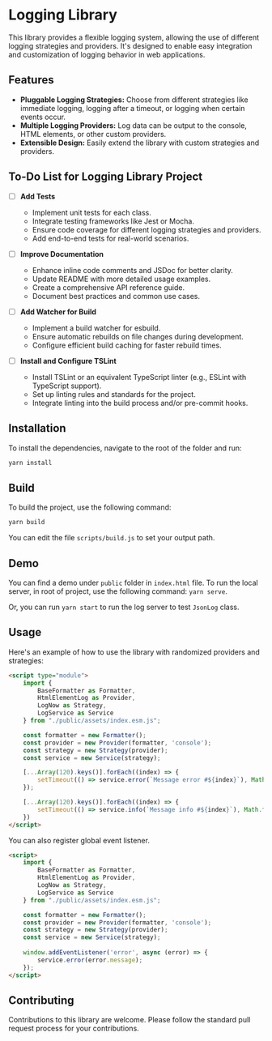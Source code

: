 # Logging Library

This library provides a flexible logging system, allowing the use of different logging strategies and providers. It's designed to enable easy integration and customization of logging behavior in web applications.

## Features

- **Pluggable Logging Strategies:** Choose from different strategies like immediate logging, logging after a timeout, or logging when certain events occur.
- **Multiple Logging Providers:** Log data can be output to the console, HTML elements, or other custom providers.
- **Extensible Design:** Easily extend the library with custom strategies and providers.

## To-Do List for Logging Library Project

- [ ] **Add Tests**
    - Implement unit tests for each class.
    - Integrate testing frameworks like Jest or Mocha.
    - Ensure code coverage for different logging strategies and providers.
    - Add end-to-end tests for real-world scenarios.

- [ ] **Improve Documentation**
    - Enhance inline code comments and JSDoc for better clarity.
    - Update README with more detailed usage examples.
    - Create a comprehensive API reference guide.
    - Document best practices and common use cases.

- [ ] **Add Watcher for Build**
    - Implement a build watcher for esbuild.
    - Ensure automatic rebuilds on file changes during development.
    - Configure efficient build caching for faster rebuild times.

- [ ] **Install and Configure TSLint**
    - Install TSLint or an equivalent TypeScript linter (e.g., ESLint with TypeScript support).
    - Set up linting rules and standards for the project.
    - Integrate linting into the build process and/or pre-commit hooks.


## Installation

To install the dependencies, navigate to the root of the folder and run:

```bash
yarn install
```

## Build

To build the project, use the following command:

```bash
yarn build
```

You can edit the file ``scripts/build.js`` to set your output path.

## Demo

You can find a demo under ``public`` folder in ``index.html`` file.
To run the local server, in root of project, use the following command: ``yarn serve``.

Or, you can run ``yarn start`` to run the log server to test ``JsonLog`` class.

## Usage

Here's an example of how to use the library with randomized providers and strategies:

```html
<script type="module">
    import {
        BaseFormatter as Formatter,
        HtmlElementLog as Provider,
        LogNow as Strategy,
        LogService as Service
    } from "./public/assets/index.esm.js";

    const formatter = new Formatter();
    const provider = new Provider(formatter, 'console');
    const strategy = new Strategy(provider);
    const service = new Service(strategy);

    [...Array(120).keys()].forEach((index) => {
        setTimeout(() => service.error(`Message error #${index}`), Math.floor(index * Math.random()) * index)
    });

    [...Array(120).keys()].forEach((index) => {
        setTimeout(() => service.info(`Message info #${index}`), Math.floor(index * Math.random()) * index)
    })
</script>
```
You can also register global event listener.

```html
<script>
    import {
        BaseFormatter as Formatter,
        HtmlElementLog as Provider,
        LogNow as Strategy,
        LogService as Service
    } from "./public/assets/index.esm.js";

    const formatter = new Formatter();
    const provider = new Provider(formatter, 'console');
    const strategy = new Strategy(provider);
    const service = new Service(strategy);
    
    window.addEventListener('error', async (error) => {
        service.error(error.message);
    });
</script>
```

## Contributing

Contributions to this library are welcome. Please follow the standard pull request process for your contributions.